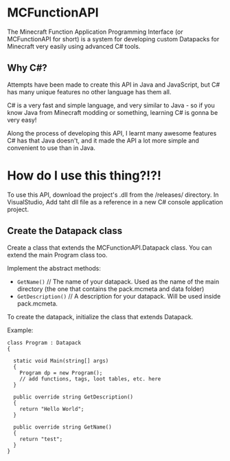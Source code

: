 # MCFunctionAPI
The Minecraft Function Application Programming Interface (or MCFunctionAPI for short)
is a system for developing custom Datapacks for Minecraft very easily using advanced C# tools.

## Why C#?
Attempts have been made to create this API in Java and JavaScript, but C# has many unique features no other language has them all.

C# is a very fast and simple language, and very similar to Java - 
so if you know Java from Minecraft modding or something, learning C# is gonna be very easy!

Along the process of developing this API, I learnt many awesome features C# has that Java doesn't, 
and it made the API a lot more simple and convenient to use than in Java.

# How do I use this thing?!?!
To use this API, download the project's .dll from the /releases/ directory. 
In VisualStudio, Add taht dll file as a reference in a new C# console application project.

## Create the Datapack class
Create a class that extends the MCFunctionAPI.Datapack class. You can extend the main Program class too.

Implement the abstract methods:

* `GetName()` // The name of your datapack. Used as the name of the main directory (the one that contains the pack.mcmeta and data folder)
* `GetDescription()` // A description for your datapack. Will be used inside pack.mcmeta.

To create the datapack, initialize the class that extends Datapack.

Example:

```
class Program : Datapack
{

  static void Main(string[] args)
  {
    Program dp = new Program();
    // add functions, tags, loot tables, etc. here
  }
  
  public override string GetDescription()
  {
    return "Hello World";
  }

  public override string GetName()
  {
    return "test";
  }
}
```
